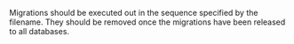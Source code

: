 Migrations should be executed out in the sequence specified by the filename. They should be removed once the migrations
have been released to all databases.
